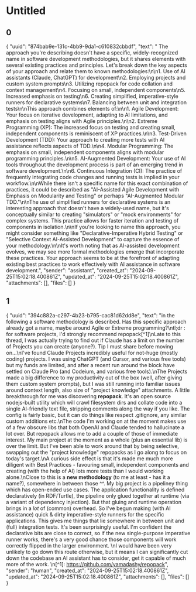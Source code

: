 # Untitled

## 0

{
  "uuid": "874bab9e-131c-4bb9-9da1-c610832cbbdf",
  "text": " The approach you're describing doesn't have a specific, widely-recognized name in software development methodologies, but it shares elements with several existing practices and principles. Let's break down the key aspects of your approach and relate them to known methodologies:\n\n1. Use of AI assistants (Claude, ChatGPT) for development\n2. Employing projects and custom system prompts\n3. Utilizing repopack for code collation and context management\n4. Focusing on small, independent components\n5. Increased emphasis on testing\n6. Creating simplified, imperative-style runners for declarative systems\n7. Balancing between unit and integration tests\n\nThis approach combines elements of:\n\n1. Agile Development: Your focus on iterative development, adapting to AI limitations, and emphasis on testing aligns with Agile principles.\n\n2. Extreme Programming (XP): The increased focus on testing and creating small, independent components is reminiscent of XP practices.\n\n3. Test-Driven Development (TDD): Your approach to creating more tests with AI assistance reflects aspects of TDD.\n\n4. Modular Programming: The emphasis on small, independent components aligns with modular programming principles.\n\n5. AI-Augmented Development: Your use of AI tools throughout the development process is part of an emerging trend in software development.\n\n6. Continuous Integration (CI): The practice of frequently integrating code changes and running tests is implied in your workflow.\n\nWhile there isn't a specific name for this exact combination of practices, it could be described as \"AI-Assisted Agile Development with Emphasis on Modularity and Testing\" or perhaps \"AI-Augmented Modular TDD.\"\n\nThe use of simplified runners for declarative systems is an interesting approach that doesn't have a widely-used name, but it's conceptually similar to creating \"simulators\" or \"mock environments\" for complex systems. This practice allows for faster iteration and testing of components in isolation.\n\nIf you're looking to name this approach, you might consider something like \"Declarative-Imperative Hybrid Testing\" or \"Selective Context AI-Assisted Development\" to capture the essence of your methodology.\n\nIt's worth noting that as AI-assisted development evolves, we may see more formal methodologies emerge that incorporate these practices. Your approach seems to be at the forefront of adapting existing best practices to work effectively with AI assistance in software development.",
  "sender": "assistant",
  "created_at": "2024-09-25T15:02:18.400861Z",
  "updated_at": "2024-09-25T15:02:18.400861Z",
  "attachments": [],
  "files": []
}

## 1

{
  "uuid": "394c882a-c297-4b23-b795-cac81d62dd8e",
  "text": "in the following a software methodology is described. Has this specific approach already got a name, maybe around Agile or Extreme programming?\ntl;dr : for software projects, I'd strongly recommend repopack[^1]\nLate to this thread, I was actually trying to find out if Claude has a limit on the number of Projects you can create (anyone?). Tip I must share before moving on...\nI've found Claude Projects incredibly useful for not-huge (mostly coding) projects. I was using ChatGPT (and Cursor, and various free tools) but my funds are limited, and after a recent run around the block have settled on Claude Pro (and Codeium, and various free tools).\nThe Projects made a big difference to my productivity out of the box (well, after giving them custom system prompts), but I was still running into familiar issues around context length, also size of \"project knowledge\" attachments. A little breakthrough for me was discovering **repopack**. It's an open source nodejs-built utility which will crawl filesystem dirs and collate code into a single AI-friendly text file, stripping comments along the way if you like. The config is fairly basic, but it can do things like respect .gitignore, any similar custom additions etc.\nThe code I'm working on at the moment makes use of a few obscure libs that both OpenAI and Claude tended to hallucinate a lot over. But repopack allows me to add a couple of those of immediate interest. My main project at the moment as a whole (plus an essential lib) is over the limit. But I've been able to work around that by being selective, swapping out the \"project knowledge\" repopacks as I go along to focus on today's target.\nA curious side effect is that it's made me much more diligent with Best Practices - favouring small, independent components and creating (with the help of AI) lots more tests than I would working alone.\nClose to this is a **new methodology**  (to me at least - has it a name?), somewhere in between those ^^. My big project is a pipeliney thing which has open-ended use cases. The application functionality is defined declaratively (in RDF/Turtle), the pipeline only glued together at runtime (via a variant of dependency injection). But that gluing and runtime operation brings in a *lot* of (common) overhead. So I've begun making (with AI assistance) quick & dirty imperative-style runners for the specific applications. This gives me things that lie somewhere in between unit and (full) integration tests. It's been surprisingly useful. I'm confident the declarative bits are close to correct, so if the new single-purpose imperative runner works, there's a very good chance those components will work correctly flipped in the larger environment.   \nI would have been very unlikely to go down this route otherwise, but it means I can significantly cut down the codebase an AI assistant has to consider, get it capable of much more of the work.   \n[^1]: https://github.com/yamadashy/repopack",
  "sender": "human",
  "created_at": "2024-09-25T15:02:18.400861Z",
  "updated_at": "2024-09-25T15:02:18.400861Z",
  "attachments": [],
  "files": []
}
